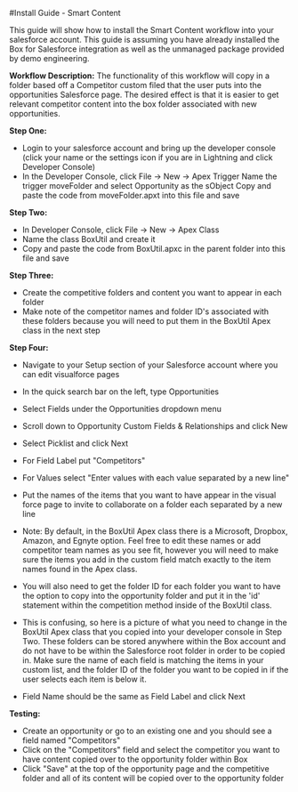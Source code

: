 #Install Guide - Smart Content

This guide will show how to install the Smart Content workflow into your salesforce account. This guide is assuming you have already installed the Box for Salesforce integration as well as the unmanaged package provided by demo engineering.

**Workflow Description:**
The functionality of this workflow will copy in a folder based off a Competitor custom filed that the user puts into the opportunities Salesforce page. The desired effect is that it is easier to get relevant competitor content into the box folder associated with new opportunities.

**Step One:**
* Login to your salesforce account and bring up the developer console (click your name or the settings icon if you are in Lightning and click Developer Console)
* In the Developer Console, click File -> New -> Apex Trigger
Name the trigger moveFolder and select Opportunity as the sObject
Copy and paste the code from moveFolder.apxt into this file and save

**Step Two:**
* In Developer Console, click File -> New -> Apex Class
* Name the class BoxUtil and create it
* Copy and paste the code from BoxUtil.apxc in the parent folder into this file and save

**Step Three:**
* Create the competitive folders and content you want to appear in each folder
* Make note of the competitor names and folder ID's associated with these folders because you will need to put them in the BoxUtil Apex class in the next step

**Step Four:**
* Navigate to your Setup section of your Salesforce account where you can edit visualforce pages
* In the quick search bar on the left, type Opportunities
* Select Fields under the Opportunities dropdown menu
* Scroll down to Opportunity Custom Fields & Relationships and click New
* Select Picklist and click Next
* For Field Label put "Competitors"
* For Values select "Enter values with each value separated by a new line"
* Put the names of the items that you want to have appear in the visual force page to invite to collaborate on a folder each separated by a new line
* Note: By default, in the BoxUtil Apex class there is a Microsoft, Dropbox, Amazon, and Egnyte option. Feel free to edit these names or add competitor team names as you see fit, however you will need to make sure the items you add in the custom field match exactly to the item names found in the Apex class.
* You will also need to get the folder ID for each folder you want to have the option to copy into the opportunity folder and put it in the 'id' statement within the competition method inside of the BoxUtil class.
* This is confusing, so here is a picture of what you need to change in the BoxUtil Apex class that you copied into your developer console in Step Two. These folders can be stored anywhere within the Box account and do not have to be within the Salesforce root folder in order to be copied in. Make sure the name of each field is matching the items in your custom list, and the folder ID of the folder you want to be copied in if the user selects each item is below it.

* Field Name should be the same as Field Label and click Next


**Testing:**
* Create an opportunity or go to an existing one and you should see a field named "Competitors"
* Click on the "Competitors" field and select the competitor you want to have content copied over to the opportunity folder within Box
* Click "Save" at the top of the opportunity page and the competitive folder and all of its content will be copied over to the opportunity folder
